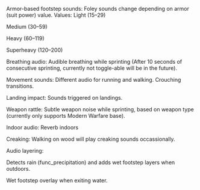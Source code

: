 Armor-based footstep sounds: Foley sounds change depending on armor (suit power) value.
Values:
Light (15–29)

Medium (30–59)

Heavy (60–119)

Superheavy (120–200)

Breathing audio: Audible breathing while sprinting (After 10 seconds of consecutive sprinting, currently not toggle-able will be in the future).

Movement sounds: Different audio for running and walking. Crouching transitions.

Landing impact: Sounds triggered on landings.

Weapon rattle: Subtle weapon noise while sprinting, based on weapon type (currently only supports Modern Warfare base).

Indoor audio: Reverb indoors

Creaking: Walking on wood will play creaking sounds occassionally.

Audio layering:

Detects rain (func_precipitation) and adds wet footstep layers when outdoors.

Wet footstep overlay when exiting water.
